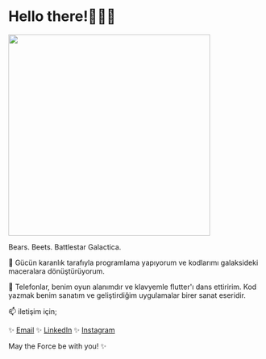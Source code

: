 # Hello there!🔫👋🏻

<p align="left">
  <img src="https://y.yarn.co/91e5cd54-a742-4ab1-8679-8cbaf842f603_text.gif" width="400" />
</p>

Bears. Beets. Battlestar Galactica.


🌌 Gücün karanlık tarafıyla programlama yapıyorum ve kodlarımı galaksideki maceralara dönüştürüyorum.

📱 Telefonlar, benim oyun alanımdır ve klavyemle flutter'ı dans ettiririm. Kod yazmak benim sanatım ve geliştirdiğim uygulamalar birer sanat eseridir.



📫 iletişim için;

✨ [Email](elifhusnaturkay@hotmail.com)
✨ [LinkedIn](https://www.linkedin.com/in/elifhusnaturkay/)
✨ [Instagram](https://www.instagram.com/experienctr/)

May the Force be with you! ✨
